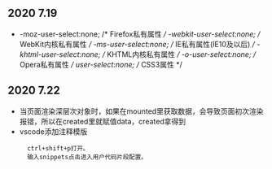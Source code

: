## 2020 7.19

- -moz-user-select:none; /* Firefox私有属性 */
-webkit-user-select:none; /* WebKit内核私有属性 */
-ms-user-select:none; /* IE私有属性(IE10及以后) */
-khtml-user-select:none; /* KHTML内核私有属性 */
-o-user-select:none; /* Opera私有属性 */
user-select:none; /* CSS3属性 */

## 2020 7.22
- 当页面渲染深层次对象时，如果在mounted里获取数据，会导致页面初次渲染报错，所以在created里就赋值data，created拿得到
- vscode添加注释模版
  ```
    ctrl+shift+p打开。
    输入snippets点击进入用户代码片段配置。
  ```
